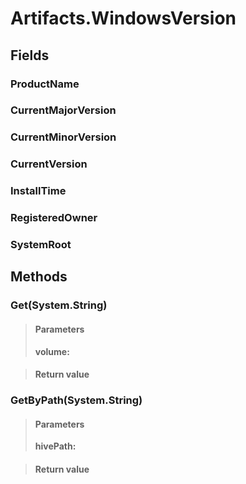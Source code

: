 ﻿


# Artifacts.WindowsVersion

## Fields

### ProductName

### CurrentMajorVersion

### CurrentMinorVersion

### CurrentVersion

### InstallTime

### RegisteredOwner

### SystemRoot

## Methods


### Get(System.String)

> #### Parameters
> **volume:** 

> #### Return value
> 

### GetByPath(System.String)

> #### Parameters
> **hivePath:** 

> #### Return value
> 